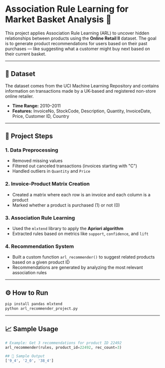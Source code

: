 # Association Rule Learning for Market Basket Analysis 🛒

This project applies Association Rule Learning (ARL) to uncover hidden relationships between products using the **Online Retail II** dataset. The goal is to generate product recommendations for users based on their past purchases — like suggesting what a customer might buy next based on their current basket.

---

## 📌 Dataset

The dataset comes from the UCI Machine Learning Repository and contains information on transactions made by a UK-based and registered non-store online retailer.

- **Time Range:** 2010–2011
- **Features:** InvoiceNo, StockCode, Description, Quantity, InvoiceDate, Price, Customer ID, Country

---


## 🔧 Project Steps

### 1. Data Preprocessing
- Removed missing values
- Filtered out canceled transactions (invoices starting with "C")
- Handled outliers in `Quantity` and `Price`

### 2. Invoice-Product Matrix Creation
- Created a matrix where each row is an invoice and each column is a product
- Marked whether a product is purchased (1) or not (0)

### 3. Association Rule Learning
- Used the `mlxtend` library to apply the **Apriori algorithm**
- Extracted rules based on metrics like `support`, `confidence`, and `lift`

### 4. Recommendation System
- Built a custom function `arl_recommender()` to suggest related products based on a given product ID
- Recommendations are generated by analyzing the most relevant association rules

---

## ⚙️ How to Run

```bash
pip install pandas mlxtend
python arl_recommender_project.py
```
---

## 📈 Sample Usage

```python
# Example: Get 3 recommendations for product ID 22492
arl_recommender(rules, product_id=22492, rec_count=3)

## 🧾 Sample Output
['9_4', '2_0', '38_4']


